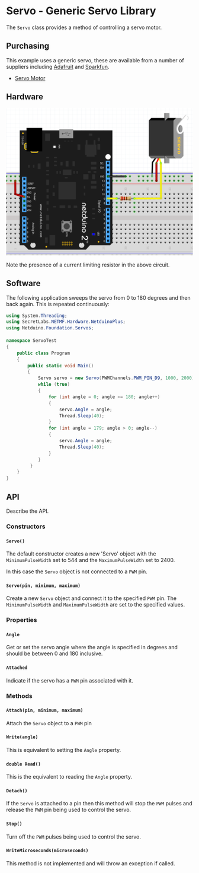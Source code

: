 ﻿# Servo - Generic Servo Library

The `Servo` class provides a method of controlling a servo motor.

## Purchasing

This example uses a generic servo, these are available from a number of suppliers including [Adafruit](www.adafruit.com) and [Sparkfun](www.sparkfun.com).

* [Servo Motor](https://www.sparkfun.com/categories/245)

## Hardware

![Servo Connected to Netduino](ServoBreadboard.png)

Note the presence of a current limiting resistor in the above circuit.

## Software

The following application sweeps the servo from 0 to 180 degrees and then back again.  This is repeated continuously:

```csharp
using System.Threading;
using SecretLabs.NETMF.Hardware.NetduinoPlus;
using Netduino.Foundation.Servos;

namespace ServoTest
{
    public class Program
    {
        public static void Main()
        {
            Servo servo = new Servo(PWMChannels.PWM_PIN_D9, 1000, 2000);
            while (true)
            {
                for (int angle = 0; angle <= 180; angle++)
                {
                    servo.Angle = angle;
                    Thread.Sleep(40);
                }
                for (int angle = 179; angle > 0; angle--)
                {
                    servo.Angle = angle;
                    Thread.Sleep(40);
                }
            }
         }
    }
}
```

## API

Describe the API.

### Constructors

#### `Servo()`

The default constructor creates a new 'Servo' object with the `MinimumPulseWidth` set to 544 and the `MaximumPulseWidth` set to 2400.

In this case the `Servo` object is not connected to a `PWM` pin.

#### `Servo(pin, minimum, maximum)`

Create a new `Servo` object and connect it to the specified `PWM` pin.  The `MinimumPulseWidth` and `MaximumPulseWidth` are set to the specified values.

### Properties

#### `Angle`

Get or set the servo angle where the angle is specified in degrees and should be between 0 and 180 inclusive.

#### `Attached`

Indicate if the servo has a `PWM` pin associated with it.

### Methods

#### `Attach(pin, minimum, maximum)`

Attach the `Servo` object to a `PWM` pin

#### `Write(angle)`

This is equivalent to setting the `Angle` property.

#### `double Read()`

This is the equivalent to reading the `Angle` property.

#### `Detach()`

If the `Servo` is attached to a pin then this method will stop the `PWM` pulses and release the `PWM` pin being used to control the servo.

#### `Stop()`

Turn off the `PWM` pulses being used to control the servo.

#### `WriteMicroseconds(microseconds)`

This method is not implemented and will throw an exception if called.